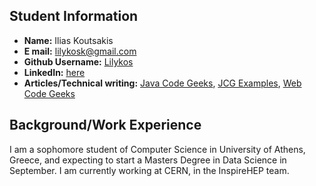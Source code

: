 ## Student Information
* **Name:** Ilias Koutsakis
* **E mail:** lilykosk@gmail.com
* **Github Username:** [Lilykos](https://github.com/Lilykos)
* **LinkedIn:** [here](https://gr.linkedin.com/in/lilykos)
* **Articles/Technical writing:** [Java Code Geeks](http://www.javacodegeeks.com/author/ilias-koutsakis/), [JCG Examples](http://examples.javacodegeeks.com/author/ilias-koutsakis/), [Web Code Geeks](http://www.webcodegeeks.com/author/ilias-koutsakis/)

## Background/Work Experience

I am a sophomore student of Computer Science in University of Athens, Greece, and expecting to start a Masters Degree in Data Science in September. I am currently working at CERN, in the InspireHEP team.